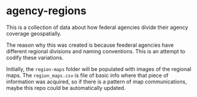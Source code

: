 agency-regions
==============

This is a collection of data about how federal agencies divide their agency coverage geospatially.

The reason why this was created is because feederal agencies have different regional divisions and naming conventions. This is an attempt to codify these variations.

Initially, the ```region-maps``` folder will be populated with images of the regional maps. The ```region_maps.csv``` is file of basic info where that piece of information was acquired, so if there is a pattern of map communications, maybe this repo could be automatically updated.


